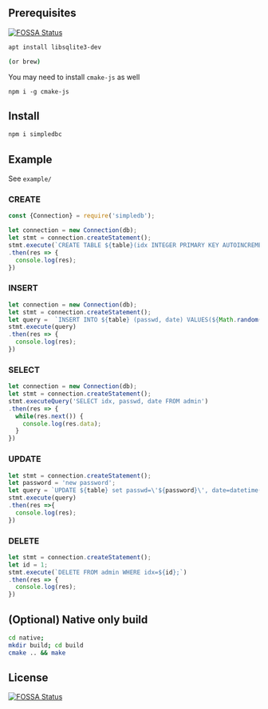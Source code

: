 ## Prerequisites
[![FOSSA Status](https://app.fossa.io/api/projects/git%2Bgithub.com%2Fgurumian%2Fsimpledb.svg?type=shield)](https://app.fossa.io/projects/git%2Bgithub.com%2Fgurumian%2Fsimpledb?ref=badge_shield)

```bash
apt install libsqlite3-dev

(or brew)
```

You may need to install `cmake-js` as well
```
npm i -g cmake-js
```


## Install
```bash
npm i simpledbc
```

## Example
See `example/`

### CREATE
```js
const {Connection} = require('simpledb');

let connection = new Connection(db);
let stmt = connection.createStatement();
stmt.execute(`CREATE TABLE ${table}(idx INTEGER PRIMARY KEY AUTOINCREMENT, passwd TEXT, date DATETIME);`)
.then(res => {
  console.log(res);
})
```

### INSERT
```js
let connection = new Connection(db);
let stmt = connection.createStatement();
let query =  `INSERT INTO ${table} (passwd, date) VALUES(${Math.random()},datetime(\'now\',\'localtime\'));`;
stmt.execute(query)
.then(res => {
  console.log(res);
})
```

### SELECT
```js
let connection = new Connection(db);
let stmt = connection.createStatement();
stmt.executeQuery('SELECT idx, passwd, date FROM admin')
.then(res => {
  while(res.next()) {
    console.log(res.data);
  }
})
```

### UPDATE
```js
let stmt = connection.createStatement();
let password = 'new password';
let query = `UPDATE ${table} set passwd=\'${password}\', date=datetime(\'now\',\'localtime\') WHERE idx=1;`;
stmt.execute(query)
.then(res =>{
  console.log(res);
})
```

### DELETE
```js
let stmt = connection.createStatement();
let id = 1;
stmt.execute(`DELETE FROM admin WHERE idx=${id};`)
.then(res => {
  console.log(res);
})
```


## (Optional) Native only build
```bash
cd native;
mkdir build; cd build
cmake .. && make
```


## License
[![FOSSA Status](https://app.fossa.io/api/projects/git%2Bgithub.com%2Fgurumian%2Fsimpledb.svg?type=large)](https://app.fossa.io/projects/git%2Bgithub.com%2Fgurumian%2Fsimpledb?ref=badge_large)